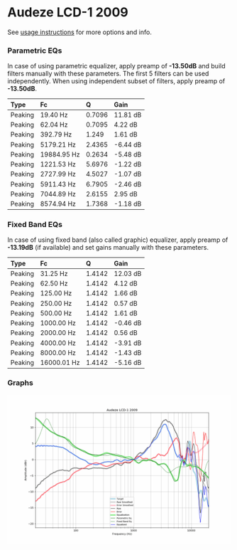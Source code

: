 # Audeze LCD-1 2009
See [usage instructions](https://github.com/jaakkopasanen/AutoEq#usage) for more options and info.

### Parametric EQs
In case of using parametric equalizer, apply preamp of **-13.50dB** and build filters manually
with these parameters. The first 5 filters can be used independently.
When using independent subset of filters, apply preamp of **-13.50dB**.

| Type    | Fc          |      Q | Gain     |
|:--------|:------------|:-------|:---------|
| Peaking | 19.40 Hz    | 0.7096 | 11.81 dB |
| Peaking | 62.04 Hz    | 0.7095 | 4.22 dB  |
| Peaking | 392.79 Hz   | 1.249  | 1.61 dB  |
| Peaking | 5179.21 Hz  | 2.4365 | -6.44 dB |
| Peaking | 19884.95 Hz | 0.2634 | -5.48 dB |
| Peaking | 1221.53 Hz  | 5.6976 | -1.22 dB |
| Peaking | 2727.99 Hz  | 4.5027 | -1.07 dB |
| Peaking | 5911.43 Hz  | 6.7905 | -2.46 dB |
| Peaking | 7044.89 Hz  | 2.6155 | 2.95 dB  |
| Peaking | 8574.94 Hz  | 1.7368 | -1.18 dB |

### Fixed Band EQs
In case of using fixed band (also called graphic) equalizer, apply preamp of **-13.19dB**
(if available) and set gains manually with these parameters.

| Type    | Fc          |      Q | Gain     |
|:--------|:------------|:-------|:---------|
| Peaking | 31.25 Hz    | 1.4142 | 12.03 dB |
| Peaking | 62.50 Hz    | 1.4142 | 4.12 dB  |
| Peaking | 125.00 Hz   | 1.4142 | 1.66 dB  |
| Peaking | 250.00 Hz   | 1.4142 | 0.57 dB  |
| Peaking | 500.00 Hz   | 1.4142 | 1.61 dB  |
| Peaking | 1000.00 Hz  | 1.4142 | -0.46 dB |
| Peaking | 2000.00 Hz  | 1.4142 | 0.56 dB  |
| Peaking | 4000.00 Hz  | 1.4142 | -3.91 dB |
| Peaking | 8000.00 Hz  | 1.4142 | -1.43 dB |
| Peaking | 16000.01 Hz | 1.4142 | -5.16 dB |

### Graphs
![](./Audeze%20LCD-1%202009.png)